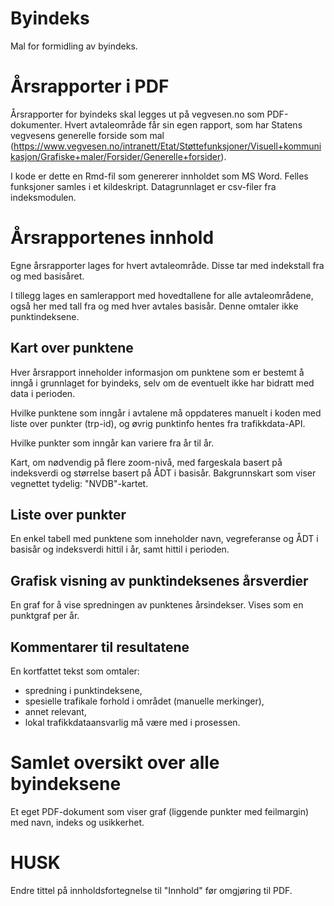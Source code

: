 # Byindeks
Mal for formidling av byindeks.

# Årsrapporter i PDF
Årsrapporter for byindeks skal legges ut på vegvesen.no som PDF-dokumenter. Hvert avtaleområde får sin egen rapport, som har Statens vegvesens generelle forside som mal (https://www.vegvesen.no/intranett/Etat/Støttefunksjoner/Visuell+kommunikasjon/Grafiske+maler/Forsider/Generelle+forsider).

I kode er dette en Rmd-fil som genererer innholdet som MS Word. Felles funksjoner samles i et kildeskript. Datagrunnlaget er csv-filer fra indeksmodulen.

# Årsrapportenes innhold
Egne årsrapporter lages for hvert avtaleområde. Disse tar med indekstall fra og med basisåret.

I tillegg lages en samlerapport med hovedtallene for alle avtaleområdene, også her med tall fra og med hver avtales basisår. Denne omtaler ikke punktindeksene.

## Kart over punktene
Hver årsrapport inneholder informasjon om punktene som er bestemt å inngå i grunnlaget for byindeks, selv om de eventuelt ikke har bidratt med data i perioden.

Hvilke punktene som inngår i avtalene må oppdateres manuelt i koden med liste over punkter (trp-id), og øvrig punktinfo hentes fra trafikkdata-API.

Hvilke punkter som inngår kan variere fra år til år.

Kart, om nødvendig på flere zoom-nivå, med fargeskala basert på indeksverdi og størrelse basert på ÅDT i basisår. Bakgrunnskart som viser vegnettet tydelig: "NVDB"-kartet.

## Liste over punkter
En enkel tabell med punktene som inneholder navn, vegreferanse og ÅDT i basisår og indeksverdi hittil i år, samt hittil i perioden.

## Grafisk visning av punktindeksenes årsverdier
En graf for å vise spredningen av punktenes årsindekser. Vises som en punktgraf per år.

## Kommentarer til resultatene
En kortfattet tekst som omtaler:

- spredning i punktindeksene,
- spesielle trafikale forhold i området (manuelle merkinger),
- annet relevant,
- lokal trafikkdataansvarlig må være med i prosessen.

# Samlet oversikt over alle byindeksene
Et eget PDF-dokument som viser graf (liggende punkter med feilmargin) med navn, indeks og usikkerhet.

# HUSK
Endre tittel på innholdsfortegnelse til "Innhold" før omgjøring til PDF.

